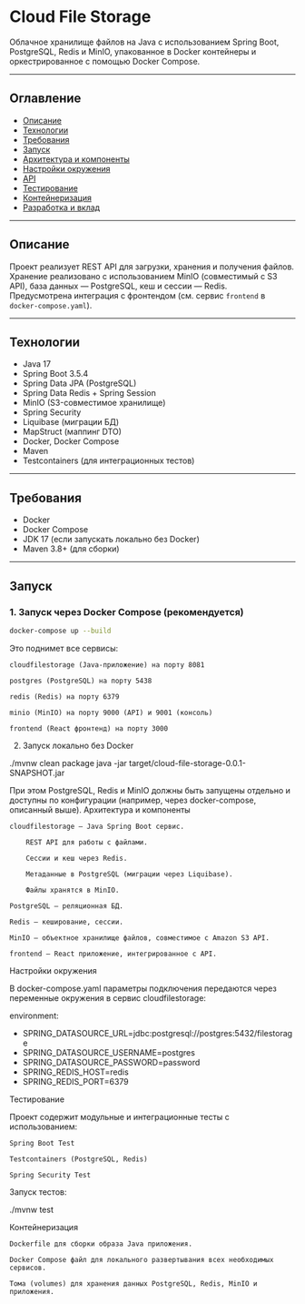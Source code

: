 # Cloud File Storage

Облачное хранилище файлов на Java с использованием Spring Boot, PostgreSQL, Redis и MinIO, упакованное в Docker контейнеры и оркестрированное с помощью Docker Compose.

---

## Оглавление

- [Описание](#описание)  
- [Технологии](#технологии)  
- [Требования](#требования)  
- [Запуск](#запуск)  
- [Архитектура и компоненты](#архитектура-и-компоненты)  
- [Настройки окружения](#настройки-окружения)  
- [API](#api)  
- [Тестирование](#тестирование)  
- [Контейнеризация](#контейнеризация)  
- [Разработка и вклад](#разработка-и-вклад)  

---

## Описание

Проект реализует REST API для загрузки, хранения и получения файлов.  
Хранение реализовано с использованием MinIO (совместимый с S3 API), база данных — PostgreSQL, кеш и сессии — Redis.  
Предусмотрена интеграция с фронтендом (см. сервис `frontend` в `docker-compose.yaml`).

---

## Технологии

- Java 17  
- Spring Boot 3.5.4  
- Spring Data JPA (PostgreSQL)  
- Spring Data Redis + Spring Session  
- MinIO (S3-совместимое хранилище)  
- Spring Security  
- Liquibase (миграции БД)  
- MapStruct (маппинг DTO)  
- Docker, Docker Compose  
- Maven  
- Testcontainers (для интеграционных тестов)

---

## Требования

- Docker
- Docker Compose
- JDK 17 (если запускать локально без Docker)
- Maven 3.8+ (для сборки)

---

## Запуск

### 1. Запуск через Docker Compose (рекомендуется)

```bash
docker-compose up --build
```
Это поднимет все сервисы:

    cloudfilestorage (Java-приложение) на порту 8081

    postgres (PostgreSQL) на порту 5438

    redis (Redis) на порту 6379

    minio (MinIO) на порту 9000 (API) и 9001 (консоль)

    frontend (React фронтенд) на порту 3000

2. Запуск локально без Docker

./mvnw clean package
java -jar target/cloud-file-storage-0.0.1-SNAPSHOT.jar

При этом PostgreSQL, Redis и MinIO должны быть запущены отдельно и доступны по конфигурации (например, через docker-compose, описанный выше).
Архитектура и компоненты

    cloudfilestorage — Java Spring Boot сервис.

        REST API для работы с файлами.

        Сессии и кеш через Redis.

        Метаданные в PostgreSQL (миграции через Liquibase).

        Файлы хранятся в MinIO.

    PostgreSQL — реляционная БД.

    Redis — кеширование, сессии.

    MinIO — объектное хранилище файлов, совместимое с Amazon S3 API.

    frontend — React приложение, интегрированное с API.

Настройки окружения

В docker-compose.yaml параметры подключения передаются через переменные окружения в сервис cloudfilestorage:

environment:
  - SPRING_DATASOURCE_URL=jdbc:postgresql://postgres:5432/filestorage
  - SPRING_DATASOURCE_USERNAME=postgres
  - SPRING_DATASOURCE_PASSWORD=password
  - SPRING_REDIS_HOST=redis
  - SPRING_REDIS_PORT=6379

Тестирование

Проект содержит модульные и интеграционные тесты с использованием:

    Spring Boot Test

    Testcontainers (PostgreSQL, Redis)

    Spring Security Test

Запуск тестов:

./mvnw test

Контейнеризация

    Dockerfile для сборки образа Java приложения.

    Docker Compose файл для локального развертывания всех необходимых сервисов.

    Тома (volumes) для хранения данных PostgreSQL, Redis, MinIO и приложения.
